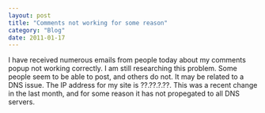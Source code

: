 ```yaml
---
layout: post
title: "Comments not working for some reason"
category: "Blog"
date: 2011-01-17
---
```



I have received numerous emails from people today about my comments popup not working correctly. I am still researching this problem. Some people seem to be able to post, and others do not. It may be related to a DNS issue. The IP address for my site is ??.??.?.??. This was a recent change in the last month, and for some reason it has not propegated to all DNS servers.
